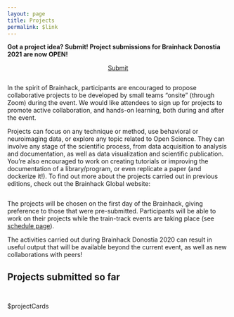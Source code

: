 ```yaml
---
layout: page
title: Projects
permalink: $link
---
```


**Got a project idea? Submit! Project submissions for Brainhack Donostia 2021 are now OPEN!**

<center style="padding-bottom: 1em;"><a class="submission-button" href="https://forms.gle/cUcY4BB5sNjg1TuEA" target="_blank">Submit</a></center>

In the spirit of Brainhack, participants are encouraged to propose collaborative projects to be developed by small teams “onsite” (through Zoom) during the event. We would like attendees to sign up for projects to promote active collaboration, and hands-on learning, both during and after the event.

Projects can focus on any technique or method, use behavioral or neuroimaging data, or explore any topic related to Open Science. They can involve any stage of the scientific process, from data acquisition to analysis and documentation, as well as data visualization and scientific publication. You’re also encouraged to work on creating tutorials or improving the documentation of a library/program, or even replicate a paper (and dockerize it!).
To find out more about the projects carried out in previous editions, check out the Brainhack Global website:

<a href="https://brainhack.org/global2020/projects" target="_blank"><img class="cta_button" src="../assets/img/posts/CTAprojects.jpg" alt=""></a>

The projects will be chosen on the first day of the Brainhack, giving preference to those that were pre-submitted. Participants will be able to work on their projects while the train-track events are taking place (see [schedule page](https://brainhack-donostia.github.io/schedule/)).

The activities carried out during Brainhack Donostia 2020 can result in useful output that will be available beyond the current event, as well as new collaborations with peers!

## Projects submitted so far

<div class="post-list" itemscope="" itemtype="http://schema.org/Blog" style="padding-top: 1em !important;">

$projectCards

</div>
